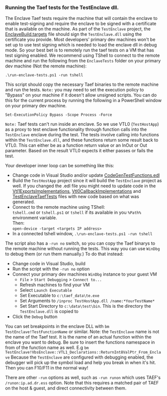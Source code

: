 ### Running the Taef tests for the TestEnclave dll.

The Enclave Taef tests require the machine that will contain the enclave to
enable test-signing and require the enclave to be signed with a certificate that
is available on the machine. As part of the `TestEnclave` project, the 
[EnclaveBuild.targets](.\TestEnclave\EnclaveBuild.targets) file should sign the `TestEnclave.dll`
using the certificate you provide. Most developers'  primary dev machines won't be set up to
use test signing which is needed to load the enclave dll in debug mode.
So your best bet is to remotely run the taef tests on a VM that has test signing enabled.
We recommend using TShell to connect to the remote machine and run the following from
the `EnclaveTests` folder on your primary dev machine (Not the remote machine):

`.\run-enclave-tests.ps1 -run tshell`

This script should copy the necessary Taef binaries to the remote machine and run
the tests. `Note:` you may need to set the execution policy to "Bypass" on your machine
if it doesn't allow unsigned scripts. You can do this for the current process by
running the following in a PowerShell window on your primary dev machine.

`Set-ExecutionPolicy Bypass -Scope Process -Force`

`Note:` Taef tests can't run inside an enclave. So we use VTL0 (`TestHostApp`)
as a proxy to test enclave functionality through function calls into the `TestEnclave` enclave 
during the test. The tests involve calling into functions within the `TestEnclave.dll`, and these
functions return some result back to VTL0. This can either be as a function return value or
an InOut or Out parameter. Based on the result VTL0 expects it either passes or fails the test.

Your developer inner loop can be something like this:

-   Change code in Visual Studio and/or update [CodeGenTestFunctions.edl](.\CodeGenTestFunctions.edl)
-   Build the `TestHostApp` project since it will build the `TestEnclave` project as
    well. If you changed the .edl file you might need to update code in the
    [Vtl1ExportsImplementations](.\TestEnclave\Vtl1ExportsImplementations.cpp),
    [Vtl0CallbackImplementations](.\TestHostApp\Vtl0CallbackImplementations.cpp) and 
    [TestEnclaveTaefTests](.\TestHostApp\TestEnclaveTaefTests.cpp) files with new code based on what was
    generated.
- Connect to the remote machine using TShell:<br>
   `tshell.cmd` or `tshell.ps1` or `tshell` if its available in you `%Path%` environment variable.<br>
   Then: <br> 
   `open-device -target <targets IP address> `
- In a connected tshell window,
   `.\run-enclave-tests.ps1 -run tshell`

The script also has a `-run no` switch, so you can copy the Taef binarys to the remote machine without
running the tests. This way you can use `WinDbg` to debug them
(or run them manually.) To do that instead:

-   Change code in Visual Studio, build
-   Run the script with the `-run no` option
-   Connect your primary dev machines `WinDbg` instance to your guest VM
    -   `File` > `Start Debugging` > `Connect to...`
    -   Refresh machines to find your VM
    -   Select `Launch Executable`
    -   Set Executable to `c:\taef_data\te.exe`
    -   Set Arguments to `/inproc TestHostApp.dll /name:*YourTestName*`
    -   Set Start Directory to `c:\data\test\bin`. This is the directory the `TestEnclave.dll` is copied to
-   Click the `Debug` button

You can set breakpoints in the enclave DLL with `bm
TestEnclave!TestFunctionName` or similar. Note: the `TestEnclave` name is not the name
of the Taef test. It is the name of an actual function within the enclave you want to
debug. Be sure to insert the functions namespace in from of the function name as well.
E.g `bm TestEnclave!VbsEnclave::VTL1_Declarations::ReturnInt8ValPtr_From_Enclave`
Because the `TestEnclave` are
configured with debugging enabled, the debugger will pick up the symbol load and
help you break in when it's hit. Then you can F10/F11 in the normal way!

There are other `-run` options as well, such as `-run runon` which uses TAEF's
`/runon:ip.ad.dr.ess` option. Note that this requires a matched pair of TAEF on
the host & guest, and direct connectivity between them.
